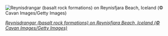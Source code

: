
![Reynisdrangar (basalt rock formations) on Reynisfjara Beach, Iceland (© Cavan Images/Getty Images)](https://cn.bing.com//th?id=OHR.Reynisfjara_EN-US7429542895_1920x1080.jpg&rf=LaDigue_1920x1080.jpg&pid=hp)

*[Reynisdrangar (basalt rock formations) on Reynisfjara Beach, Iceland (© Cavan Images/Getty Images)](https://www.bing.com/search?q=reynisdrangar&FORM=hpcapt&filters=HpDate%3a%2220210329_0700%22)*
